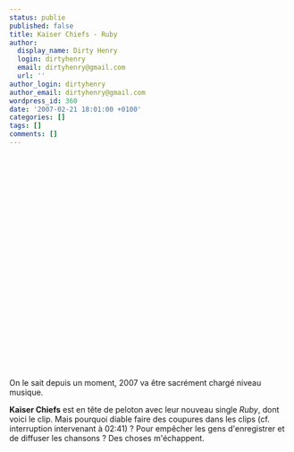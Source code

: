 ```yaml
---
status: publie
published: false
title: Kaiser Chiefs - Ruby
author:
  display_name: Dirty Henry
  login: dirtyhenry
  email: dirtyhenry@gmail.com
  url: ''
author_login: dirtyhenry
author_email: dirtyhenry@gmail.com
wordpress_id: 360
date: '2007-02-21 18:01:00 +0100'
categories: []
tags: []
comments: []
---
```

<object width="480" height="385"><param name="movie" value="http://www.youtube.com/v/qObzgUfCl28&hl=fr_FR&fs=1&"></param><param name="allowFullScreen" value="true"></param><param name="allowscriptaccess" value="always"></param><embed src="http://www.youtube.com/v/qObzgUfCl28&hl=fr_FR&fs=1&" type="application/x-shockwave-flash" allowscriptaccess="always" allowfullscreen="true" width="480" height="385"></embed></object>

On le sait depuis un moment, 2007 va être sacrément chargé niveau musique. 

__Kaiser Chiefs__ est en tête de peloton avec leur nouveau single *Ruby*, dont voici le clip. Mais pourquoi diable faire des coupures dans les clips (cf. interruption intervenant à 02:41) ? Pour empêcher les gens d'enregistrer et de diffuser les chansons ? Des choses m'échappent.
